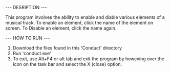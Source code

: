 --- DESRIPTION ---

This program involves the ability to enable and diable various elements of a musical track. To enable an element, click the name of the element on screen. To Disable an element, click the name again.
 
--- HOW TO RUN ---
1. Download the files found in this 'Conduct' directory
2. Run 'conduct.exe'
3. To exit, use Alt+F4 or alt tab and exit the program by howeving over the icon on the task bar and select the X (close) option.
